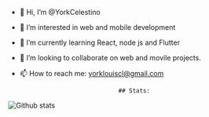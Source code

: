 - 👋 Hi, I’m @YorkCelestino
- 👀 I’m interested in web and mobile development
- 🌱 I’m currently learning React, node js and Flutter 
- 💞️ I’m looking to collaborate on web and movile projects.
- 📫 How to reach me: yorklouiscl@gmail.com

                                  ## Stats:

![Github stats](https://github-readme-stats.vercel.app/api?username=YorkCelestino&theme=highcontrast&show_icons=true&count_private=true)

<!---
YorkCelestino/YorkCelestino is a ✨ special ✨ repository because its `README.md` (this file) appears on your GitHub profile.
You can click the Preview link to take a look at your changes.
--->
